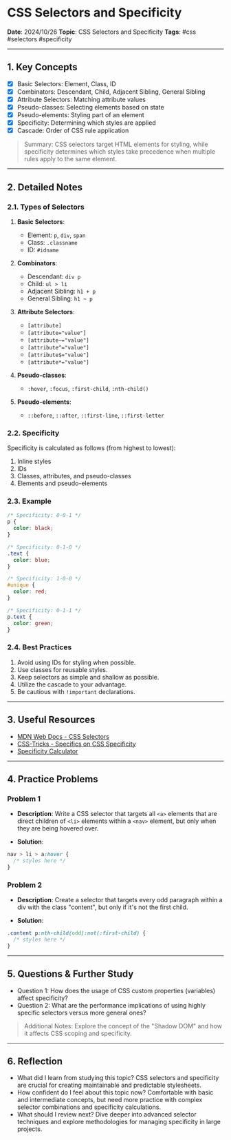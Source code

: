 # CSS Selectors and Specificity

**Date**: 2024/10/26
**Topic**: CSS Selectors and Specificity
**Tags**: #css #selectors #specificity

---

## 1. Key Concepts

- [x] Basic Selectors: Element, Class, ID
- [x] Combinators: Descendant, Child, Adjacent Sibling, General Sibling
- [x] Attribute Selectors: Matching attribute values
- [x] Pseudo-classes: Selecting elements based on state
- [x] Pseudo-elements: Styling part of an element
- [x] Specificity: Determining which styles are applied
- [x] Cascade: Order of CSS rule application

> Summary: CSS selectors target HTML elements for styling, while specificity determines which styles take precedence when multiple rules apply to the same element.

---

## 2. Detailed Notes

### 2.1. Types of Selectors

1. **Basic Selectors**:
   - Element: `p`, `div`, `span`
   - Class: `.classname`
   - ID: `#idname`

2. **Combinators**:
   - Descendant: `div p`
   - Child: `ul > li`
   - Adjacent Sibling: `h1 + p`
   - General Sibling: `h1 ~ p`

3. **Attribute Selectors**:
   - `[attribute]`
   - `[attribute="value"]`
   - `[attribute~="value"]`
   - `[attribute^="value"]`
   - `[attribute$="value"]`
   - `[attribute*="value"]`

4. **Pseudo-classes**:
   - `:hover`, `:focus`, `:first-child`, `:nth-child()`

5. **Pseudo-elements**:
   - `::before`, `::after`, `::first-line`, `::first-letter`

### 2.2. Specificity

Specificity is calculated as follows (from highest to lowest):

1. Inline styles
2. IDs
3. Classes, attributes, and pseudo-classes
4. Elements and pseudo-elements

### 2.3. Example

```css
/* Specificity: 0-0-1 */
p {
  color: black;
}

/* Specificity: 0-1-0 */
.text {
  color: blue;
}

/* Specificity: 1-0-0 */
#unique {
  color: red;
}

/* Specificity: 0-1-1 */
p.text {
  color: green;
}
```

### 2.4. Best Practices

1. Avoid using IDs for styling when possible.
2. Use classes for reusable styles.
3. Keep selectors as simple and shallow as possible.
4. Utilize the cascade to your advantage.
5. Be cautious with `!important` declarations.

---

## 3. Useful Resources

- [MDN Web Docs - CSS Selectors](https://developer.mozilla.org/en-US/docs/Web/CSS/CSS_Selectors)
- [CSS-Tricks - Specifics on CSS Specificity](https://css-tricks.com/specifics-on-css-specificity/)
- [Specificity Calculator](https://specificity.keegan.st/)

---

## 4. Practice Problems

### Problem 1

- **Description**: Write a CSS selector that targets all `<a>` elements that are direct children of `<li>` elements within a `<nav>` element, but only when they are being hovered over.

- **Solution**:

```css
nav > li > a:hover {
  /* styles here */
}
```

### Problem 2

- **Description**: Create a selector that targets every odd paragraph within a div with the class "content", but only if it's not the first child.

- **Solution**:

```css
.content p:nth-child(odd):not(:first-child) {
  /* styles here */
}
```

---

## 5. Questions & Further Study

- Question 1: How does the usage of CSS custom properties (variables) affect specificity?
- Question 2: What are the performance implications of using highly specific selectors versus more general ones?

> Additional Notes: Explore the concept of the "Shadow DOM" and how it affects CSS scoping and specificity.

---

## 6. Reflection

- What did I learn from studying this topic? CSS selectors and specificity are crucial for creating maintainable and predictable stylesheets.
- How confident do I feel about this topic now? Comfortable with basic and intermediate concepts, but need more practice with complex selector combinations and specificity calculations.
- What should I review next? Dive deeper into advanced selector techniques and explore methodologies for managing specificity in large projects.


